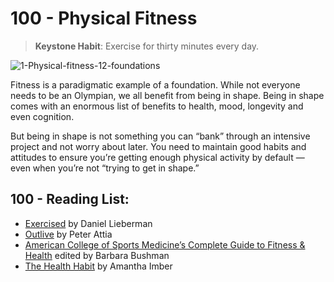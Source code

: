 # 100 - Physical Fitness

> **Keystone Habit**: Exercise for thirty minutes every day.

![1-Physical-fitness-12-foundations](https://github.com/user-attachments/assets/5ab99632-fc3d-4374-9c81-753f5e4a8505)

Fitness is a paradigmatic example of a foundation. While not everyone needs to be an Olympian, we all benefit from being in shape. Being in shape comes with an enormous list of benefits to health, mood, longevity and even cognition. 

But being in shape is not something you can “bank” through an intensive project and not worry about later. You need to maintain good habits and attitudes to ensure you’re getting enough physical activity by default — even when you’re not “trying to get in shape.”

## 100 - Reading List:  

- [Exercised](https://www.amazon.com/Exercised-Something-Evolved-Healthy-Rewarding/dp/1524746983/) by Daniel Lieberman
- [Outlive](https://www.amazon.com/Outlive-Longevity-Peter-Attia-MD/dp/0593236599/) by Peter Attia
- [American College of Sports Medicine’s Complete Guide to Fitness & Health](https://www.amazon.com/Acsms-Complete-Guide-Fitness-Health/dp/149253367X/) edited by Barbara Bushman
- [The Health Habit](https://www.amazon.com/Health-Habit-Shape-Better-Amazing/dp/B0CGM9F4D3/) by Amantha Imber 
